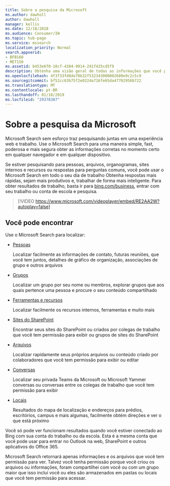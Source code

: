 ```yaml
---
title: Sobre a pesquisa da Microsoft
ms.author: dawholl
author: dawholl
manager: kellis
ms.date: 12/18/2018
ms.audience: Consumer/IW
ms.topic: hub-page
ms.service: mssearch
localization_priority: Normal
search.appverid:
- BFB160
- MET150
ms.assetid: b453e6f0-10cf-4384-9914-241f425cd5f9
description: Obtenha uma visão geral de todas as informações que você pode encontrar ao usar o Microsoft Search
ms.openlocfilehash: 4f3f33fd8de78b32f532343000002609e9c2c5c9
ms.sourcegitcommit: bf52cc63b75f2e0324a716fe65da47702956b722
ms.translationtype: MT
ms.contentlocale: pt-BR
ms.lasthandoff: 01/18/2019
ms.locfileid: "29378387"
---
```

# <a name="about-microsoft-search"></a>Sobre a pesquisa da Microsoft

Microsoft Search sem esforço traz pesquisando juntas em uma experiência web e trabalho. Use o Microsoft Search para uma maneira simple, fast, poderosa e mais segura obter as informações corretas no momento certo em qualquer navegador e em qualquer dispositivo.
  
Se estiver pesquisando para pessoas, arquivos, organogramas, sites internos e recursos ou respostas para perguntas comuns, você pode usar o Microsoft Search em todo o seu dia de trabalho Obtenha respostas mais rápidas, sejam mais produtivos e, trabalhar de forma mais inteligente. Para obter resultados de trabalho, basta ir para [bing.com/business](https://www.bing.com/business), entrar com seu trabalho ou conta de escola e pesquisa. 
  
> [!VIDEO https://www.microsoft.com/videoplayer/embed/RE2AA2W?autoplay=false]

## <a name="what-you-can-find"></a>Você pode encontrar
  
Use o Microsoft Search para localizar:
  
- [Pessoas](find-people-and-groups.md)
    
    Localizar facilmente as informações de contato, futuras reuniões, que você tem juntos, detalhes de gráfico de organização, associações de grupo e outros arquivos
    
- [Grupos](find-people-and-groups.md)
    
    Localizar um grupo por seu nome ou membros, explorar grupos que aos quais pertence uma pessoa e procure o seu conteúdo compartilhado
    
- [Ferramentas e recursos](find-resources-tools-and-more.md)
    
    Localizar facilmente os recursos internos, ferramentas e muito mais
    
- [Sites do SharePoint](find-sharepoint-sites.md)
    
    Encontrar seus sites do SharePoint ou criados por colegas de trabalho que você tem permissão para exibir ou grupos de sites do SharePoint
    
- [Arquivos](find-files.md)
    
    Localizar rapidamente seus próprios arquivos ou conteúdo criado por colaboradores que você tem permissão para exibir ou editar
    
- [Conversas](find-conversations.md)
    
    Localizar seu privada Teams da Microsoft ou Microsoft Yammer conversas ou conversas entre os colegas de trabalho que você tem permissão para exibir
    
- [Locais](find-locations.md)
    
    Resultados do mapa de localização e endereços para prédios, escritórios, campus e mais algumas, facilmente obtém direções e ver o que está próximo    
    
Você só pode ver funcionam resultados quando você estiver conectado ao Bing com sua conta do trabalho ou da escola. Esta é a mesma conta que você pode usar para entrar no Outlook na web, SharePoint e outros aplicativos do Office 365. 
  
Microsoft Search retornará apenas informações e os arquivos que você tem permissão para ver. Talvez você tenha permissão porque você criou os arquivos ou informações, foram compartilhei com você ou com um grupo maior que isso inclui você ou eles são armazenados em pastas ou locais que você tem permissão para acessar.

  

